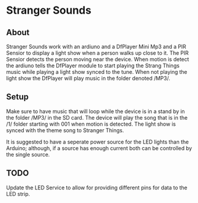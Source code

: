# Stranger Sounds

## About
Stranger Sounds work with an ardiuno and a DfPlayer Mini Mp3 and a PIR Sensior to 
display a light show when a person walks up close to it. The PIR Sensior detects
the person moving near the device. When motion is detect the ardiuno tells
the DfPlayer module to start playing the Strang Things music while playing
a light show synced to the tune. When not playing the light show the DfPlayer will play music
in the folder denoted /MP3/. 

## Setup
Make sure to have music that will loop while the device is in a stand by in the 
folder /MP3/ in the SD card. The device will play the song that is in the /1/ folder
starting with 001 when motion is detected. The light show is synced with the 
theme song to Stranger Things. 

It is suggested to have a seperate power source for the LED lights than the
Arduino; although, if a source has enough current both can be controlled
by the single source.

## TODO
Update the LED Service to allow for providing different pins for data to the LED strip. 